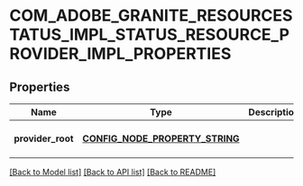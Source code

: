 # COM_ADOBE_GRANITE_RESOURCESTATUS_IMPL_STATUS_RESOURCE_PROVIDER_IMPL_PROPERTIES

## Properties
Name | Type | Description | Notes
------------ | ------------- | ------------- | -------------
**provider_root** | [**CONFIG_NODE_PROPERTY_STRING**](configNodePropertyString.md) |  | [optional] [default to null]

[[Back to Model list]](../README.md#documentation-for-models) [[Back to API list]](../README.md#documentation-for-api-endpoints) [[Back to README]](../README.md)


